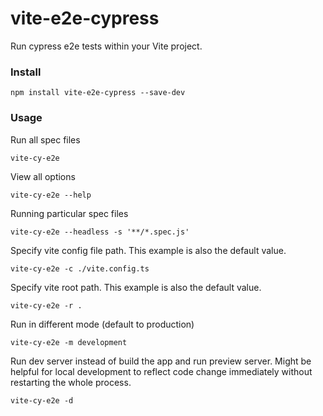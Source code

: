 # vite-e2e-cypress

Run cypress e2e tests within your Vite project.

### Install
```shell
npm install vite-e2e-cypress --save-dev
```

### Usage

Run all spec files
```shell
vite-cy-e2e
```

View all options
```shell
vite-cy-e2e --help
```

Running particular spec files

```shell
vite-cy-e2e --headless -s '**/*.spec.js'
```

Specify vite config file path. This example is also the default value.

```shell
vite-cy-e2e -c ./vite.config.ts
```

Specify vite root path. This example is also the default value.

```shell
vite-cy-e2e -r .
```

Run in different mode (default to production)
```shell
vite-cy-e2e -m development
```

Run dev server instead of build the app and run preview server.
Might be helpful for local development to reflect code change immediately without restarting the whole process.
```shell
vite-cy-e2e -d
```